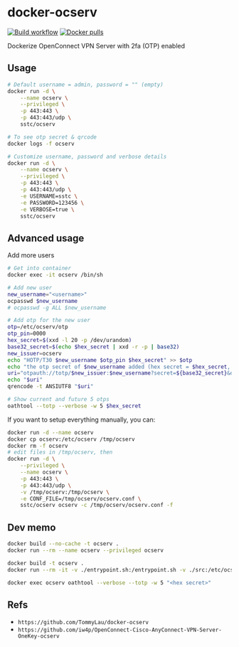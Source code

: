 # docker-ocserv

[![Build workflow](https://github.com/docker-sstc/docker-ocserv/actions/workflows/main.yml/badge.svg)](https://github.com/docker-sstc/docker-ocserv/actions)
[![Docker pulls](https://img.shields.io/docker/pulls/sstc/ocserv.svg)](https://hub.docker.com/r/sstc/ocserv)

Dockerize OpenConnect VPN Server with 2fa (OTP) enabled

## Usage

```bash
# Default username = admin, password = "" (empty)
docker run -d \
    --name ocserv \
    --privileged \
    -p 443:443 \
    -p 443:443/udp \
    sstc/ocserv

# To see otp secret & qrcode
docker logs -f ocserv
```

```bash
# Customize username, password and verbose details
docker run -d \
    --name ocserv \
    --privileged \
    -p 443:443 \
    -p 443:443/udp \
    -e USERNAME=sstc \
    -e PASSWORD=123456 \
    -e VERBOSE=true \
    sstc/ocserv
```

## Advanced usage

Add more users

```bash
# Get into container
docker exec -it ocserv /bin/sh

# Add new user
new_username="<username>"
ocpasswd $new_username
# ocpasswd -g ALL $new_username

# Add otp for the new user
otp=/etc/ocserv/otp
otp_pin=0000
hex_secret=$(xxd -l 20 -p /dev/urandom)
base32_secret=$(echo $hex_secret | xxd -r -p | base32)
new_issuer=ocserv
echo "HOTP/T30 $new_username $otp_pin $hex_secret" >> $otp
echo "the otp secret of $new_username added (hex secret = $hex_secret, base32 secret = $base32_secret)"
uri="otpauth://totp/$new_issuer:$new_username?secret=${base32_secret}&digits=6&issuer=$new_issuer&period=30"
echo "$uri"
qrencode -t ANSIUTF8 "$uri"

# Show current and future 5 otps
oathtool --totp --verbose -w 5 $hex_secret
```

If you want to setup everything manually, you can:

```bash
docker run -d --name ocserv
docker cp ocserv:/etc/ocserv /tmp/ocserv
docker rm -f ocserv
# edit files in /tmp/ocserv, then
docker run -d \
    --privileged \
    --name ocserv \
    -p 443:443 \
    -p 443:443/udp \
    -v /tmp/ocserv:/tmp/ocserv \
    -e CONF_FILE=/tmp/ocserv/ocserv.conf \
    sstc/ocserv ocserv -c /tmp/ocserv/ocserv.conf -f
```

## Dev memo

```bash
docker build --no-cache -t ocserv .
docker run --rm --name ocserv --privileged ocserv

docker build -t ocserv .
docker run --rm -it -v ./entrypoint.sh:/entrypoint.sh -v ./src:/etc/ocserv --entrypoint /bin/sh ocserv

docker exec ocserv oathtool --verbose --totp -w 5 "<hex secret>"
```

## Refs

- `https://github.com/TommyLau/docker-ocserv`
- `https://github.com/iw4p/OpenConnect-Cisco-AnyConnect-VPN-Server-OneKey-ocserv`
